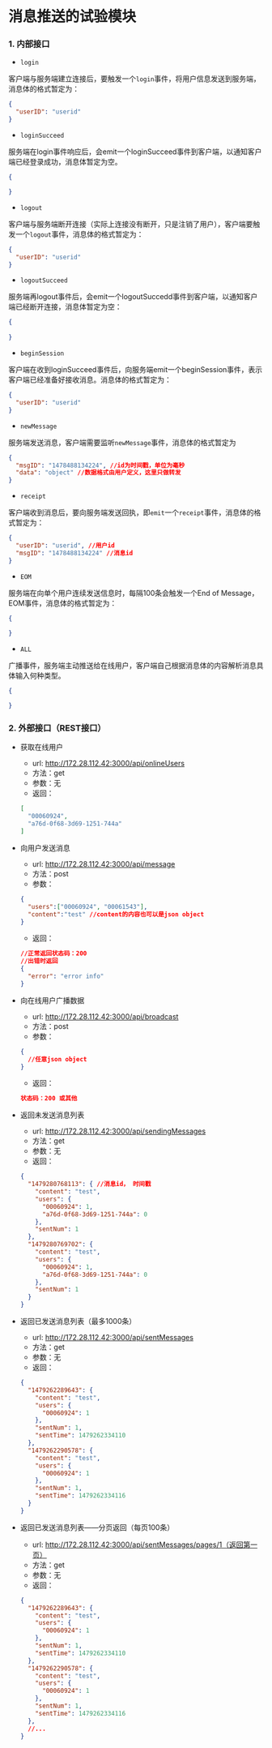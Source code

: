 # 消息推送的试验模块

### 1. 内部接口

* `login`

客户端与服务端建立连接后，要触发一个`login`事件，将用户信息发送到服务端，消息体的格式暂定为：
```json
{
  "userID": "userid"
}
```

* `loginSucceed`

服务端在login事件响应后，会emit一个loginSucceed事件到客户端，以通知客户端已经登录成功，消息体暂定为空。
```json
{

}
```

* `logout`

客户端与服务端断开连接（实际上连接没有断开，只是注销了用户），客户端要触发一个`logout`事件，消息体的格式暂定为：
```json
{
  "userID": "userid"
}
```

* `logoutSucceed`

服务端再logout事件后，会emit一个logoutSuccedd事件到客户端，以通知客户端已经断开连接，消息体暂定为空：
```json
{
  
}
```

* `beginSession`

客户端在收到loginSucceed事件后，向服务端emit一个beginSession事件，表示客户端已经准备好接收消息。消息体的格式暂定为：
```json
{
  "userID": "userid"
}
```

* `newMessage`

服务端发送消息，客户端需要监听`newMessage`事件，消息体的格式暂定为
```json
{
  "msgID": "1478488134224", //id为时间戳，单位为毫秒
  "data": "object" //数据格式由用户定义，这里只做转发
}
```
* `receipt`

客户端收到消息后，要向服务端发送回执，即`emit`一个`receipt`事件，消息体的格式暂定为：
```json
{
  "userID": "userid", //用户id
  "msgID": "1478488134224" //消息id
}
```
* `EOM`

服务端在向单个用户连续发送信息时，每隔100条会触发一个End of Message，EOM事件，消息体的格式暂定为：
```json
{
  
}
```

* `ALL`

广播事件，服务端主动推送给在线用户，客户端自己根据消息体的内容解析消息具体输入何种类型。
```json
{

}
```

### 2. 外部接口（REST接口）

* 获取在线用户
  * url: http://172.28.112.42:3000/api/onlineUsers
  * 方法：get
  * 参数：无
  * 返回：
  ```json
  [
    "00060924",
    "a76d-0f68-3d69-1251-744a"
  ]
  ```

* 向用户发送消息
  * url: http://172.28.112.42:3000/api/message
  * 方法：post
  * 参数：
  ```json
  {
    "users":["00060924", "00061543"], 
    "content":"test" //content的内容也可以是json object
  }
  ```
  * 返回：
  ```json
  //正常返回状态码：200
  //出错时返回
  {
    "error": "error info"
  }
  ```
* 向在线用户广播数据
   * url: http://172.28.112.42:3000/api/broadcast
   * 方法：post
   * 参数：
   ```json
   {
     //任意json object
   }
   ```
   * 返回：
   ```json
   状态码：200 或其他
   ```
* 返回未发送消息列表
  * url: http://172.28.112.42:3000/api/sendingMessages
  * 方法：get
  * 参数：无
  * 返回：
  ```json
  {
    "1479280768113": { //消息id， 时间戳
      "content": "test",
      "users": {
        "00060924": 1,
        "a76d-0f68-3d69-1251-744a": 0
      },
      "sentNum": 1
    },
    "1479280769702": {
      "content": "test",
      "users": {
        "00060924": 1,
        "a76d-0f68-3d69-1251-744a": 0
      },
      "sentNum": 1
    }
  }
  ```
* 返回已发送消息列表（最多1000条）
  * url: http://172.28.112.42:3000/api/sentMessages
  * 方法：get
  * 参数：无
  * 返回：
  ```json
  {
    "1479262289643": {
      "content": "test",
      "users": {
        "00060924": 1
      },
      "sentNum": 1,
      "sentTime": 1479262334110
    },
    "1479262290578": {
      "content": "test",
      "users": {
        "00060924": 1
      },
      "sentNum": 1,
      "sentTime": 1479262334116
    }
  }
  ``` 
* 返回已发送消息列表——分页返回（每页100条）
  * url: http://172.28.112.42:3000/api/sentMessages/pages/1（返回第一页）
  * 方法：get
  * 参数：无
  * 返回：
  ```json
  {
    "1479262289643": {
      "content": "test",
      "users": {
        "00060924": 1
      },
      "sentNum": 1,
      "sentTime": 1479262334110
    },
    "1479262290578": {
      "content": "test",
      "users": {
        "00060924": 1
      },
      "sentNum": 1,
      "sentTime": 1479262334116
    },
    //...
  }
  ``` 
